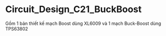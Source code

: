 # Circuit_Design_C21_BuckBoost
Gồm 1 bản thiết kế mạch Boost dùng XL6009 và 1 mạch Buck-Boost dùng TPS63802
